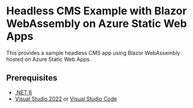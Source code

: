 # Headless CMS Example with Blazor WebAssembly on Azure Static Web Apps #

This provides a sample headless CMS app using Blazor WebAssembly hosted on Azure Static Web Apps.


## Prerequisites ##

* [.NET 6](https://dotnet.microsoft.com/download?WT.mc_id=dotnet-49043-juyoo&ocid=AID3035128)
* [Visual Studio 2022](https://visualstudio.microsoft.com/vs/?WT.mc_id=dotnet-49043-juyoo&ocid=AID3035128) or [Visual Studio Code](https://code.visualstudio.com/?WT.mc_id=dotnet-49043-juyoo&ocid=AID3035128)
